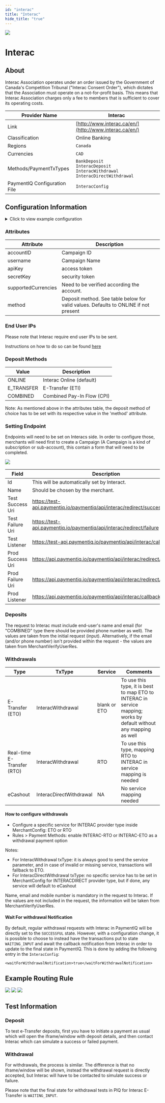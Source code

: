 ```yaml
--- 
id: "interac" 
title: "Interac"
hide_title: "true"
---
```

 
![](/img/providers/logos/interac.png)

# Interac

## About
Interac Association operates under an order issued by the Government of Canada's Competition Tribunal ("Interac Consent Order"), which dictates that the Association must operate on a not-for-profit basis. This means that Interac Association charges only a fee to members that is sufficient to cover its operating costs.

| Provider Name                | Interac                                                                                        |
|------------------------------|------------------------------------------------------------------------------------------------|
| Link                         | [http://www.interac.ca/en/](http://www.interac.ca/en/)                                         |
| Classification               | Online Banking                                                                                 |
| Regions                      | `Canada`                                                                                       |
| Currencies                   | `CAD`                                                                                          |
| Methods/PaymentTxTypes       | `BankDeposit` <br/> `InteracDeposit` <br/> `InteracWithdrawal` <br/> `InteracDirectWithdrawal` |
| PaymentIQ Configuration File | `InteracConfig`                                                                                |

## Configuration Information

<details>
<summary>Click to view example configuration</summary>
<br/>

```xml
<com.devcode.paymentiq.integration.interac.InteracConfig>
  <container>window</container>
<width>700</width>
<height>700</height>
  <enabled>true</enabled>
  <accounts>
    <entry>
      <string>Interac2Pay</string>
      <account>
        <accountID>??</accountID>     <!--  Campaign ID -->
        <username>??</username>       <!--  Campaign Name -->
        <apiKey>??</apiKey>           <!--  Access token  -->
        <secretKey>??</secretKey>     <!--  Security token  -->
        <supportedCurrencies>CAD</supportedCurrencies>
        <method>E_TRANSFER</method> <!-- or method ONLINE or COMBINED. Defaults to ONLINE if missing  -->
        <!--showConfirmation>true</showConfirmation--> <!-- enable when using PaymentIQ cashier to dsiplay the applied exchange rate to the user  -->
      </account>
    </entry>
  </accounts>
  <testMode>false</testMode>
  <!-- Site parameter --> 
  <defaultDescriptor>www.merchantsite.com</defaultDescriptor>
  <waitForWithdrawalNotification>false</waitForWithdrawalNotification> <!--option to set Interac withdrawals to a pending state in PIQ in order to wait for the final state from a callback notification. Not recommended, merchants can use on their own risk -->
</com.devcode.paymentiq.integration.interac.InteracConfig>
```

</details>

### Attributes

| Attribute           | Description                                                                         |
|---------------------|-------------------------------------------------------------------------------------|
| accountID           | Campaign ID                                                                         |
| username            | Campaign Name                                                                       |
| apiKey              | access token                                                                        |
| secretKey           | security token                                                                      |
| supportedCurrencies | Need to be verified according the account.                                          |
| method              | Deposit method. See table below for valid values. Defaults to ONLINE if not present |

### End User IPs

Please note that Interac require end user IPs to be sent.

Instructions on how to do so can be found [here](/docs/apis_and_integration/front_api/ip-address)

### Deposit Methods

| Value      | Description                |
|------------|----------------------------|
| ONLINE     | Interac Online (default)   |
| E_TRANSFER | E-Transfer (ETI)           |
| COMBINED   | Combined Pay-In Flow (CPI) |

Note: As mentioned above in the attributes table, the deposit method of choice has to be set with its respective value in the 'method' attribute.

### Setting Endpoint

Endpoints will need to be set on Interacs side. In order to configure those, merchants will need first to create a Campaign (A Campaign is a kind of subscription or sub-account), this contain a form that will need to be completed.

![](/img/providers/interac01.png)

| Field            | Description                                                          |
|------------------|----------------------------------------------------------------------|
| Id               | This will be automatically set by Interact.                          |
| Name             | Should be chosen by the merchant.                                    |
| Test Success Uri | https://test-api.paymentiq.io/paymentiq/api/interac/redirect/success |
| Test Failure Uri | https://test-api.paymentiq.io/paymentiq/api/interac/redirect/failure |
| Test Listener    | https://test-api.paymentiq.io/paymentiq/api/interac/callback         |
| Prod Success Uri | https://api.paymentiq.io/paymentiq/api/interac/redirect/success      |
| Prod Failure Uri | https://api.paymentiq.io/paymentiq/api/interac/redirect/failure      |
| Prod Listener    | https://api.paymentiq.io/paymentiq/api/interac/callback              |

### Deposits

The request to Interac must include end-user's name and email (for "COMBINED" type there should be provided phone number as well).
The values are taken from the initial request (input).
Alternatively, if the email (and/or phone number) isn't provided within the request - the values are taken from MerchantVerifyUserRes.

### Withdrawals

| Type                       | TxType                  | Service      | Comments                                                                                                            |
|----------------------------|-------------------------|--------------|---------------------------------------------------------------------------------------------------------------------|
| E-Transfer (ETO)           | InteracWithdrawal       | blank or ETO | To use this type, it is best to map ETO to INTERAC in service mapping; works by default without any mapping as well |
| Real-time E-Transfer (RTO) | InteracWithdrawal       | RTO          | To use this type, mapping RTO to INTERAC in service mapping is needed                                               |
| eCashout                   | InteracDirectWithdrawal | NA           | No service mapping needed                                                                                           |

#### How to configure withdrawals
- Configure a specific service for INTERAC provider type inside MerchantConfig: ETO or RTO
- Rules > Payment Methods: enable INTERAC-RTO or INTERAC-ETO as a withdrawal payment option

Notes: 
- For InteracWithdrawal txType: it is always good to send the service parameter, and in case of invalid or missing service, transactions will fallback to ETO.
- For InteracDirectWithdrawal txType: no specific service has to be set in MerchantConfig for INTERACDIRECT provider type, but if done, any service will default to eCashout

Name, email and mobile number is mandatory in the request to Interac. If the values are not included in the request, the information will be taken from MerchantVerifyUserRes.

#### Wait For withdrawal Notification

By default, regular withdrawal requests with Interac in PaymentIQ will be directly set to the `SUCCESSFUL` state. However, with a configuration change, it is possible to choose to instead have the transactions put to state `WAITING_INPUT` and await the callback notification from Interac in order to update to the final state in PaymentIQ. This is done by adding the following entry in the `InteracConfig`:

`<waitForWithdrawalNotification>true</waitForWithdrawalNotification>`

## Example Routing Rule

![](/img/providers/routing/interac.png)
![](/img/providers/routing/interac1.png)
![](/img/providers/routing/interac2.png)

## Test Information

### Deposit

To test e-Transfer deposits, first you have to initiate a payment as usual which will open the iframe/window with deposit details, and then contact Interac which can simulate a success or failed payment.

### Withdrawal

For withdrawals, the process is similar. The difference is that no iframe/window will be shown, instead the withdrawal request is directly accepted, but Interac will have to be contacted to simulate success or failure.

Please note that the final state for withdrawal tests in PIQ for Interac E-Transfer is `WAITING_INPUT`.
